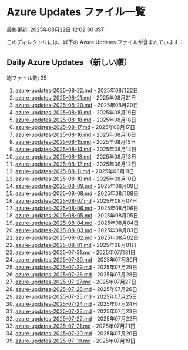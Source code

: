 # Azure Updates ファイル一覧

最終更新: 2025年08月22日 12:02:30 JST

このディレクトリには、以下の Azure Updates ファイルが含まれています：

## Daily Azure Updates （新しい順）

総ファイル数: 35

1. [azure-updates-2025-08-22.md](./azure-updates-2025-08-22.md) - 2025年08月22日
2. [azure-updates-2025-08-21.md](./azure-updates-2025-08-21.md) - 2025年08月21日
3. [azure-updates-2025-08-20.md](./azure-updates-2025-08-20.md) - 2025年08月20日
4. [azure-updates-2025-08-19.md](./azure-updates-2025-08-19.md) - 2025年08月19日
5. [azure-updates-2025-08-18.md](./azure-updates-2025-08-18.md) - 2025年08月18日
6. [azure-updates-2025-08-17.md](./azure-updates-2025-08-17.md) - 2025年08月17日
7. [azure-updates-2025-08-16.md](./azure-updates-2025-08-16.md) - 2025年08月16日
8. [azure-updates-2025-08-15.md](./azure-updates-2025-08-15.md) - 2025年08月15日
9. [azure-updates-2025-08-14.md](./azure-updates-2025-08-14.md) - 2025年08月14日
10. [azure-updates-2025-08-13.md](./azure-updates-2025-08-13.md) - 2025年08月13日
11. [azure-updates-2025-08-12.md](./azure-updates-2025-08-12.md) - 2025年08月12日
12. [azure-updates-2025-08-11.md](./azure-updates-2025-08-11.md) - 2025年08月11日
13. [azure-updates-2025-08-10.md](./azure-updates-2025-08-10.md) - 2025年08月10日
14. [azure-updates-2025-08-09.md](./azure-updates-2025-08-09.md) - 2025年08月09日
15. [azure-updates-2025-08-08.md](./azure-updates-2025-08-08.md) - 2025年08月08日
16. [azure-updates-2025-08-07.md](./azure-updates-2025-08-07.md) - 2025年08月07日
17. [azure-updates-2025-08-06.md](./azure-updates-2025-08-06.md) - 2025年08月06日
18. [azure-updates-2025-08-05.md](./azure-updates-2025-08-05.md) - 2025年08月05日
19. [azure-updates-2025-08-04.md](./azure-updates-2025-08-04.md) - 2025年08月04日
20. [azure-updates-2025-08-03.md](./azure-updates-2025-08-03.md) - 2025年08月03日
21. [azure-updates-2025-08-02.md](./azure-updates-2025-08-02.md) - 2025年08月02日
22. [azure-updates-2025-08-01.md](./azure-updates-2025-08-01.md) - 2025年08月01日
23. [azure-updates-2025-07-31.md](./azure-updates-2025-07-31.md) - 2025年07月31日
24. [azure-updates-2025-07-30.md](./azure-updates-2025-07-30.md) - 2025年07月30日
25. [azure-updates-2025-07-29.md](./azure-updates-2025-07-29.md) - 2025年07月29日
26. [azure-updates-2025-07-28.md](./azure-updates-2025-07-28.md) - 2025年07月28日
27. [azure-updates-2025-07-27.md](./azure-updates-2025-07-27.md) - 2025年07月27日
28. [azure-updates-2025-07-26.md](./azure-updates-2025-07-26.md) - 2025年07月26日
29. [azure-updates-2025-07-25.md](./azure-updates-2025-07-25.md) - 2025年07月25日
30. [azure-updates-2025-07-24.md](./azure-updates-2025-07-24.md) - 2025年07月24日
31. [azure-updates-2025-07-23.md](./azure-updates-2025-07-23.md) - 2025年07月23日
32. [azure-updates-2025-07-22.md](./azure-updates-2025-07-22.md) - 2025年07月22日
33. [azure-updates-2025-07-21.md](./azure-updates-2025-07-21.md) - 2025年07月21日
34. [azure-updates-2025-07-20.md](./azure-updates-2025-07-20.md) - 2025年07月20日
35. [azure-updates-2025-07-19.md](./azure-updates-2025-07-19.md) - 2025年07月19日
